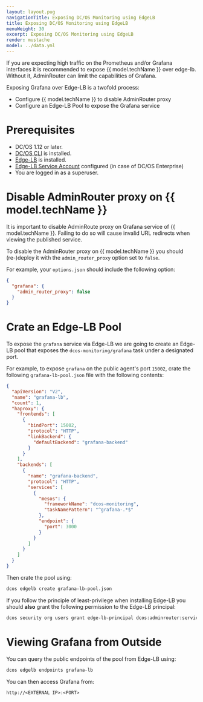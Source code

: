 ```yaml
---
layout: layout.pug
navigationTitle: Exposing DC/OS Monitoring using EdgeLB
title: Exposing DC/OS Monitoring using EdgeLB
menuWeight: 30
excerpt: Exposing DC/OS Monitoring using EdgeLB
render: mustache
model: ../data.yml
---
```


If you are expecting high traffic on the Prometheus and/or Grafana interfaces it is recommended to expose {{ model.techName }} over edge-lb. Without it, AdminRouter can limit the capabilities of Grafana.

Exposing Grafana over Edge-LB is a twofold process:

- Configure {{ model.techName }} to disable AdminRouter proxy
- Configure an Edge-LB Pool to expose the Grafana service
 
# Prerequisites

- DC/OS 1.12 or later.
- [DC/OS CLI](/mesosphere/dcos/latest/cli/install/) is installed.
- [Edge-LB](/mesosphere/dcos/services/edge-lb/1.5/getting-started/installing/) is installed.
- [Edge-LB Service Account](/mesosphere/dcos/services/edge-lb/1.5/getting-started/installing/#create-a-service-account) configured (in case of DC/OS Enterprise)
- You are logged in as a superuser.

# Disable AdminRouter proxy on {{ model.techName }}

It is important to disable AdminRoute proxy on Grafana service of {{ model.techName }}. Failing to do so will cause invalid URL redirects when viewing the published service.

To disable the AdminRouter proxy on {{ model.techName }} you should (re-)deploy it with the `admin_router_proxy` option set to `false`.

For example, your `options.json` should include the following option:
```json
{
  "grafana": {
    "admin_router_proxy": false
  }
}
```

# Crate an Edge-LB Pool

To expose the `grafana` service via Edge-LB we are going to create an Edge-LB pool that exposes the `dcos-monitoring/grafana` task under a designated port.

For example, to expose `grafana` on the public agent's port `15002`, crate the following `grafana-lb-pool.json` file with the following contents:

```json
{
  "apiVersion": "V2",
  "name": "grafana-lb",
  "count": 1,
  "haproxy": {
    "frontends": [
      {
        "bindPort": 15002,
        "protocol": "HTTP",
        "linkBackend": {
          "defaultBackend": "grafana-backend"
        }
      }
    ],
    "backends": [
      {
        "name": "grafana-backend",
        "protocol": "HTTP",
        "services": [
          {
            "mesos": {
              "frameworkName": "dcos-monitoring",
              "taskNamePattern": "^grafana-.*$"
            },
            "endpoint": {
              "port": 3000
            }
          }
        ]
      }
    ]
  }
}
```

Then crate the pool using:

```sh
dcos edgelb create grafana-lb-pool.json
```

If you follow the principle of least-privilege when installing Edge-LB you should **also** grant the following permission to the Edge-LB principal:

```sh
dcos security org users grant edge-lb-principal dcos:adminrouter:service:dcos-edgelb/pools/grafana-lb full
```

# Viewing Grafana from Outside

You can query the public endpoints of the pool from Edge-LB using:

```sh
dcos edgelb endpoints grafana-lb
```

You can then access Grafana from:

```
http://<EXTERNAL IP>:<PORT>
```

